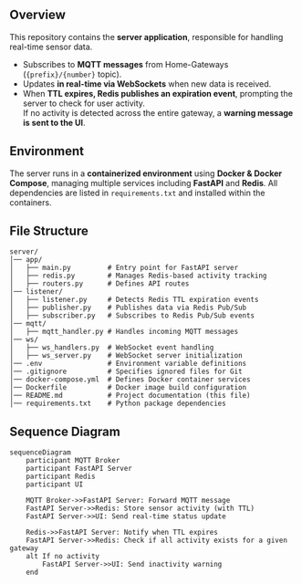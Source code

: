 ## Overview
This repository contains the **server application**, responsible for handling real-time sensor data.  
- Subscribes to **MQTT messages** from Home-Gateways (`{prefix}/{number}` topic).  
- Updates **in real-time via WebSockets** when new data is received.  
- When **TTL expires, Redis publishes an expiration event**, prompting the server to check for user activity.  
  If no activity is detected across the entire gateway, a **warning message is sent to the UI**.  


## Environment
The server runs in a **containerized environment** using **Docker & Docker Compose**, managing multiple services including **FastAPI** and **Redis**. All dependencies are listed in `requirements.txt` and installed within the containers.


## File Structure
```
server/
│── app/
│   ├── main.py         # Entry point for FastAPI server  
│   ├── redis.py        # Manages Redis-based activity tracking  
│   ├── routers.py      # Defines API routes  
│── listener/
│   ├── listener.py     # Detects Redis TTL expiration events  
│   ├── publisher.py    # Publishes data via Redis Pub/Sub  
│   ├── subscriber.py   # Subscribes to Redis Pub/Sub events  
│── mqtt/
│   ├── mqtt_handler.py # Handles incoming MQTT messages  
│── ws/
│   ├── ws_handlers.py  # WebSocket event handling  
│   ├── ws_server.py    # WebSocket server initialization  
│── .env                # Environment variable definitions  
│── .gitignore          # Specifies ignored files for Git  
│── docker-compose.yml  # Defines Docker container services  
│── Dockerfile          # Docker image build configuration  
│── README.md           # Project documentation (this file)  
│── requirements.txt    # Python package dependencies  
```


## Sequence Diagram
```mermaid
sequenceDiagram
    participant MQTT Broker
    participant FastAPI Server
    participant Redis
    participant UI

    MQTT Broker->>FastAPI Server: Forward MQTT message
    FastAPI Server->>Redis: Store sensor activity (with TTL)
    FastAPI Server->>UI: Send real-time status update

    Redis->>FastAPI Server: Notify when TTL expires
    FastAPI Server->>Redis: Check if all activity exists for a given gateway
    alt If no activity
        FastAPI Server->>UI: Send inactivity warning
    end
